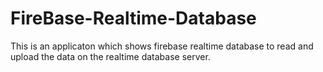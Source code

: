 # FireBase-Realtime-Database

This is an applicaton which shows firebase realtime database to read and upload the data on the realtime database server.

